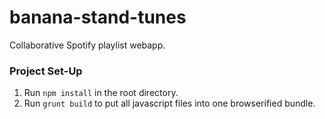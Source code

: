 # banana-stand-tunes
Collaborative Spotify playlist webapp.

### Project Set-Up
1. Run `npm install` in the root directory.
2. Run `grunt build` to put all javascript files into one browserified bundle.
